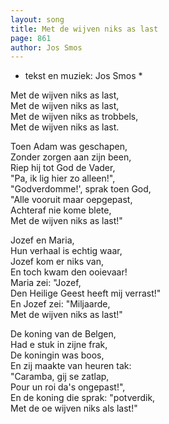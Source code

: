 ```yaml
---
layout: song
title: Met de wijven niks as last
page: 861
author: Jos Smos
---
```


* tekst en muziek: Jos Smos *  

Met de wijven niks as last,  
Met de wijven niks as last,  
Met de wijven niks as trobbels,  
Met de wijven niks as last.  

Toen Adam was geschapen,  
Zonder zorgen aan zijn been,  
Riep hij tot God de Vader,  
"Pa, ik lig hier zo alleen!",  
"Godverdomme!', sprak toen God,  
"Alle vooruit maar oepgepast,  
Achteraf nie kome blete,  
Met de wijven niks as last!"  

Jozef en Maria,  
Hun verhaal is echtig waar,  
Jozef kom er niks van,  
En toch kwam den ooievaar!  
Maria zei: "Jozef,  
Den Heilige Geest heeft mij verrast!"  
En Jozef zei: "Miljaarde,  
Met de wijven niks as last!"  

De koning van de Belgen,  
Had e stuk in zijne frak,  
De koningin was boos,  
En zij maakte van heuren tak:  
"Caramba, gij se zatlap,  
Pour un roi da's ongepast!",  
En de koning die sprak: "potverdik,  
Met de oe wijven niks als last!"  
